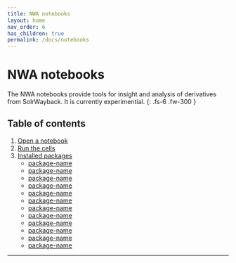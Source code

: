 ```yaml
---
title: NWA notebooks
layout: home
nav_order: 6
has_children: true
permalink: /docs/notebooks
---
```


# NWA notebooks
The NWA notebooks provide tools for insight and analysis of derivatives from SolrWayback. It is currently experimential.
{: .fs-6 .fw-300 }

## Table of contents
1. [Open a notebook](#)
2. [Run the cells](#)
3. [Installed packages](#)
    - [package-name](#)
    - [package-name](#)
    - [package-name](#)
    - [package-name](#)
    - [package-name](#)
    - [package-name](#)
    - [package-name](#)
    - [package-name](#)
    - [package-name](#)
    - [package-name](#)
    - [package-name](#)
    - [package-name](#)

---